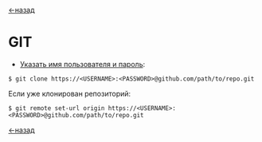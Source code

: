[<-назад](README.md)

# GIT

* [Указать имя пользователя и пароль](https://www.shellhacks.com/git-config-username-password-store-credentials/):
```shell
$ git clone https://<USERNAME>:<PASSWORD>@github.com/path/to/repo.git
```

Если уже клонирован репозиторий:
```shell
$ git remote set-url origin https://<USERNAME>:<PASSWORD>@github.com/path/to/repo.git
```

[<-назад](README.md)